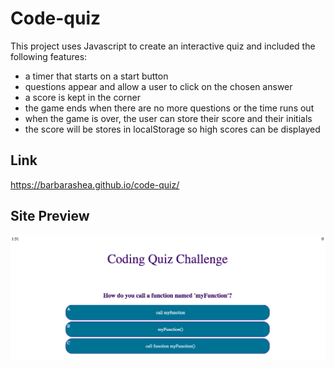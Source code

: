 # Code-quiz

This project uses Javascript to create an interactive quiz and included the following features:

- a timer that starts on a start button
- questions appear and allow a user to click on the chosen answer
- a score is kept in the corner
- the game ends when there are no more questions or the time runs out
- when the game is over, the user can store their score and their initials
- the score will be stores in localStorage so high scores can be displayed

## Link

https://barbarashea.github.io/code-quiz/

## Site Preview

![Site Preview](assets/code-quiz-preview.png "Work Section")
